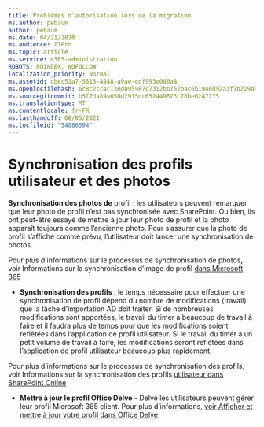 ```yaml
---
title: Problèmes d’autorisation lors de la migration
ms.author: pebaum
author: pebaum
ms.date: 04/21/2020
ms.audience: ITPro
ms.topic: article
ms.service: o365-administration
ROBOTS: NOINDEX, NOFOLLOW
localization_priority: Normal
ms.assetid: cbec51a7-5513-4848-a9ae-cdf993e000a8
ms.openlocfilehash: 6c8c2cc4c13ed095987c7312bb752bac6b1940d92a3f7b229a99787273cb4883
ms.sourcegitcommit: b5f7da89a650d2915dc652449623c78be6247175
ms.translationtype: MT
ms.contentlocale: fr-FR
ms.lasthandoff: 08/05/2021
ms.locfileid: "54086594"
---
```

# <a name="user-profile-and-photo-synchronization"></a>Synchronisation des profils utilisateur et des photos

 **Synchronisation des photos de** profil : les utilisateurs peuvent remarquer que leur photo de profil n’est pas synchronisée avec SharePoint. Ou bien, ils ont peut-être essayé de mettre à jour leur photo de profil et la photo apparaît toujours comme l’ancienne photo. Pour s’assurer que la photo de profil s’affiche comme prévu, l’utilisateur doit lancer une synchronisation de photos. 
  
Pour plus d’informations sur le processus de synchronisation de photos, voir Informations sur la synchronisation d’image de profil [dans Microsoft 365](https://go.microsoft.com/fwlink/?linkid=2022634)
  
- **Synchronisation des profils** : le temps nécessaire pour effectuer une synchronisation de profil dépend du nombre de modifications (travail) que la tâche d’importation AD doit traiter. Si de nombreuses modifications sont apportées, le travail du timer a beaucoup de travail à faire et il faudra plus de temps pour que les modifications soient reflétées dans l’application de profil utilisateur. Si le travail du timer a un petit volume de travail à faire, les modifications seront reflétées dans l’application de profil utilisateur beaucoup plus rapidement. 
  
Pour plus d’informations sur le processus de synchronisation des profils, voir Informations sur la synchronisation des profils [utilisateur dans SharePoint Online](https://go.microsoft.com/fwlink/?linkid=2022639)
    
- **Mettre à jour le profil Office Delve** - Delve les utilisateurs peuvent gérer leur profil Microsoft 365 client. Pour plus d’informations, [voir Afficher et mettre à jour votre profil dans Office Delve](https://support.office.com/article/View-and-update-your-profile-in-Office-Delve-4e84343b-eedf-45a1-aeb9-8627ccca14ba).
    

